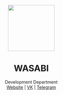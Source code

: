 <p align="center">
  <img src="https://i.imgur.com/aFgCGCP.png" width="150"/>
  <h1 align="center">WASABI</h1>
  
  <p align="center">Development Department
  <br><a href="https://wasabi.black/">Website</a> | <a href="https://vk.com/wasabitrap">VK</a> | <a href="https://t.me/wasabiparty">Telegram</a></p>
  <p align="center"></p>
</p>
